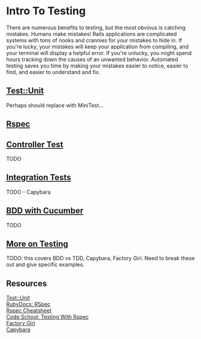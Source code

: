 # Intro To Testing

There are numerous benefits to testing, but the most obvious is catching mistakes.  Humans make mistakes!  Rails applications are complicated systems with tons of nooks and crannies for your mistakes to hide in.  If you're lucky, your mistakes will keep your application from compiling, and your terminal will display a helpful error.  If you're unlucky, you might spend hours tracking down the causes of an unwanted behavior.  Automated testing saves you time by making your mistakes easier to notice, easier to find, and easier to understand and fix.

## [Test::Unit](/lessons/05_test_unit.md)
Perhaps should replace with MiniTest...

## [Rspec](/lessons/05_rspec.md)

## [Controller Test](/lessons/05_controller_tests.md)
TODO

## [Integration Tests](/lessons/05_integration_tests.md)
TODO - Capybara

## [BDD with Cucumber](/lessons/05_cucumber.md)
TODO

## [More on Testing](/lessons/05_more_testing.md)
TODO: this covers BDD vs TDD, Capybara, Factory Girl. Need to break these out and give specific examples.

## Resources
[Test::Unit](http://guides.rubyonrails.org/testing.html)<br>
[RubyDocs: RSpec](http://rubydoc.info/gems/rspec-rails/frames)<br>
[Rspec Cheatsheet](https://learn.thoughtbot.com/test-driven-rails-resources/rspec.pdf)<br>
[Code School: Testing With Rspec](http://www.codeschool.com/courses/testing-with-rspec)<br>
[Factory Girl](https://github.com/thoughtbot/factory_girl)<br>
[Capybara](http://jnicklas.github.io/capybara/)<br>



